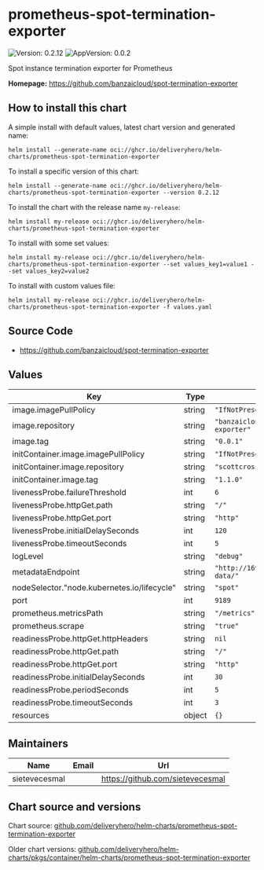 # prometheus-spot-termination-exporter

![Version: 0.2.12](https://img.shields.io/badge/Version-0.2.12-informational?style=flat-square) ![AppVersion: 0.0.2](https://img.shields.io/badge/AppVersion-0.0.2-informational?style=flat-square)

Spot instance termination exporter for Prometheus

**Homepage:** <https://github.com/banzaicloud/spot-termination-exporter>

## How to install this chart

A simple install with default values, latest chart version and generated name:

```console
helm install --generate-name oci://ghcr.io/deliveryhero/helm-charts/prometheus-spot-termination-exporter
```

To install a specific version of this chart:

```console
helm install --generate-name oci://ghcr.io/deliveryhero/helm-charts/prometheus-spot-termination-exporter --version 0.2.12
```

To install the chart with the release name `my-release`:

```console
helm install my-release oci://ghcr.io/deliveryhero/helm-charts/prometheus-spot-termination-exporter
```

To install with some set values:

```console
helm install my-release oci://ghcr.io/deliveryhero/helm-charts/prometheus-spot-termination-exporter --set values_key1=value1 --set values_key2=value2
```

To install with custom values file:

```console
helm install my-release oci://ghcr.io/deliveryhero/helm-charts/prometheus-spot-termination-exporter -f values.yaml
```

## Source Code

* <https://github.com/banzaicloud/spot-termination-exporter>

## Values

| Key | Type | Default | Description |
|-----|------|---------|-------------|
| image.imagePullPolicy | string | `"IfNotPresent"` |  |
| image.repository | string | `"banzaicloud/spot-termination-exporter"` |  |
| image.tag | string | `"0.0.1"` |  |
| initContainer.image.imagePullPolicy | string | `"IfNotPresent"` |  |
| initContainer.image.repository | string | `"scottcrossen/kube-node-labels"` |  |
| initContainer.image.tag | string | `"1.1.0"` |  |
| livenessProbe.failureThreshold | int | `6` |  |
| livenessProbe.httpGet.path | string | `"/"` |  |
| livenessProbe.httpGet.port | string | `"http"` |  |
| livenessProbe.initialDelaySeconds | int | `120` |  |
| livenessProbe.timeoutSeconds | int | `5` |  |
| logLevel | string | `"debug"` |  |
| metadataEndpoint | string | `"http://169.254.169.254/latest/meta-data/"` |  |
| nodeSelector."node.kubernetes.io/lifecycle" | string | `"spot"` |  |
| port | int | `9189` |  |
| prometheus.metricsPath | string | `"/metrics"` |  |
| prometheus.scrape | string | `"true"` |  |
| readinessProbe.httpGet.httpHeaders | string | `nil` |  |
| readinessProbe.httpGet.path | string | `"/"` |  |
| readinessProbe.httpGet.port | string | `"http"` |  |
| readinessProbe.initialDelaySeconds | int | `30` |  |
| readinessProbe.periodSeconds | int | `5` |  |
| readinessProbe.timeoutSeconds | int | `3` |  |
| resources | object | `{}` |  |

## Maintainers

| Name | Email | Url |
| ---- | ------ | --- |
| sietevecesmal |  | <https://github.com/sietevecesmal> |

## Chart source and versions

Chart source: [github.com/deliveryhero/helm-charts/prometheus-spot-termination-exporter](https://github.com/deliveryhero/helm-charts/tree/master/stable/prometheus-spot-termination-exporter)

Older chart versions: [github.com/deliveryhero/helm-charts/pkgs/container/helm-charts/prometheus-spot-termination-exporter](https://github.com/deliveryhero/helm-charts/pkgs/container/helm-charts%2Fprometheus-spot-termination-exporter)
